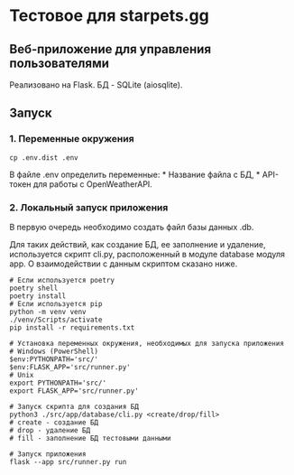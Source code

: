 # Тестовое для starpets.gg

## Веб-приложение для управления пользователями

Реализовано на Flask. БД - SQLite (aiosqlite).

## Запуск

### 1. Переменные окружения

   ```shell
   cp .env.dist .env
   ```
   В файле .env определить переменные:
    * Название файла с БД,
    * API-токен для работы с OpenWeatherAPI.

### 2. Локальный запуск приложения

   В первую очередь необходимо создать файл базы данных .db.

   Для таких действий, как создание БД, ее заполнение и удаление, используется 
   скрипт cli.py, расположенный в модуле database модуля app. О взаимодействии 
   с данным скриптом сказано ниже. 

   ```shell
   # Если используется poetry
   poetry shell
   poetry install                 
   # Если используется pip
   python -m venv venv
   ./venv/Scripts/activate
   pip install -r requirements.txt
   
   # Установка переменных окружения, необходимых для запуска приложения
   # Windows (PowerShell)
   $env:PYTHONPATH='src/'
   $env:FLASK_APP='src/runner.py'
   # Unix
   export PYTHONPATH='src/'
   export FLASK_APP='src/runner.py'
   
   # Запуск скрипта для создания БД
   python3 ./src/app/database/cli.py <create/drop/fill>
   # create - создание БД
   # drop - удаление БД
   # fill - заполнение БД тестовыми данными
   
   # Запуск приложения
   flask --app src/runner.py run
   ```
